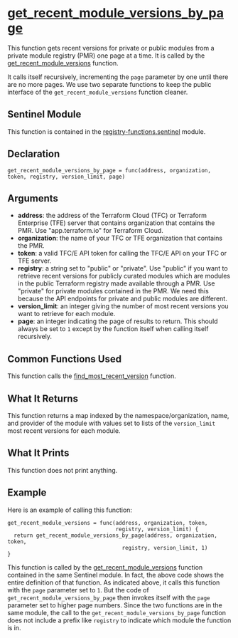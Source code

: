 # [get_recent_module_versions_by_page](../registry-functions.sentinel#L26)
This function gets recent versions for private or public modules from a private module registry (PMR) one page at a time. It is called by the [get_recent_module_versions](./get_recent_module_versions.md) function.

It calls itself recursively, incrementing the `page` parameter by one until there are no more pages. We use two separate functions to keep the public interface of the `get_recent_module_versions` function cleaner.

## Sentinel Module
This function is contained in the [registry-functions.sentinel](../registry-functions.sentinel) module.

## Declaration
`get_recent_module_versions_by_page = func(address, organization, token,
                                           registry, version_limit, page)`

## Arguments
* **address**: the address of the Terraform Cloud (TFC) or Terraform Enterprise (TFE) server that contains organization that contains the PMR. Use "app.terraform.io" for Terraform Cloud.
* **organization**: the name of your TFC or TFE organization that contains the PMR.
* **token**: a valid TFC/E API token for calling the TFC/E API on your TFC or TFE server.
* **registry**: a string set to "public" or "private". Use "public" if you want to retrieve recent versions for publicly curated modules which are modules in the public Terraform registry made available through a PMR. Use "private" for private modules contained in the PMR. We need this because the API endpoints for private and public modules are different.
* **version_limit**: an integer giving the number of most recent versions you want to retrieve for each module.
* **page**: an integer indicating the page of results to return.  This should always be set to `1` except by the function itself when calling itself recursively.

## Common Functions Used
This function calls the [find_most_recent_version](./find_most_recent_version.md) function.

## What It Returns
This function returns a map indexed by the namespace/organization, name, and provider of the module with values set to lists of the `version_limit` most recent versions for each module.

## What It Prints
This function does not print anything.

## Example
Here is an example of calling this function:
```
get_recent_module_versions = func(address, organization, token,
                                  registry, version_limit) {
  return get_recent_module_versions_by_page(address, organization, token,
                                    registry, version_limit, 1)
}
```

This function is called by the [get_recent_module_versions](./get_recent_module_versions.md) function contained in the same Sentinel module. In fact, the above code shows the entire definition of that function. As indicated above, it calls this function with the `page` parameter set to `1`. But the code of `get_recent_module_versions_by_page` then invokes itself with the `page` parameter set to higher page numbers. Since the two functions are in the same module, the call to the `get_recent_module_versions_by_page` function does not include a prefix like `registry` to indicate which module the function is in.
